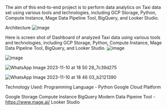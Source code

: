 The aim of this end-to-end project is to perform data analytics on Taxi data set using various tools and technologies, including GCP Storage, Python, Compute Instance, Mage Data Pipeline Tool, BigQuery, and Looker Studio.

Architecture
![image](https://github.com/patilrajvardhan27/taxi_DataAnalysis/assets/87635975/b98ecc54-b6de-4014-ba7a-56e4b5bb74e9)


Here is screen shot of Dashboard of analyzed Taxi data using various tools and technologies, including GCP Storage, Python, Compute Instance, Mage Data Pipeline Tool, BigQuery, and Looker Studio. 
![image](https://github.com/patilrajvardhan27/taxi_DataAnalysis/assets/87635975/bd122eff-fb15-425a-85ff-5db1d4dd89d9)

![image](https://github.com/patilrajvardhan27/taxi_DataAnalysis/assets/87635975/8911a060-4b1c-460d-842d-35624983a2ae)

![WhatsApp Image 2023-11-10 at 18 50 28_7c39d275](https://github.com/patilrajvardhan27/taxi_DataAnalysis/assets/87635975/0043af35-0a13-4f53-83cc-8d7fb4aa4396)

![WhatsApp Image 2023-11-10 at 18 46 03_b2121390](https://github.com/patilrajvardhan27/taxi_DataAnalysis/assets/87635975/ae33f6ae-6099-4f75-952b-f1fe1872d539)




Technology Used:
Programming Language - Python
Google Cloud Platform

Google Storage
Compute Instance
BigQuery
Modern Data Pipeine Tool - https://www.mage.ai/
Looker Studio


